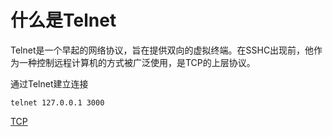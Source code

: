 # 什么是Telnet

Telnet是一个早起的网络协议，旨在提供双向的虚拟终端。在SSHC出现前，他作为一种控制远程计算机的方式被广泛使用，是TCP的上层协议。

通过Telnet建立连接
```apple js
telnet 127.0.0.1 3000
```

[TCP](https://github.com/hungryYang/node_practice/tree/master/TCP)
